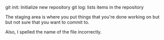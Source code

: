 git init: Initialize new repository
git log: lists items in the repository

The staging area is where you put things that you're done working on but
but not sure that you want to commit to.

Also, I spelled the name of the file incorrectly.

